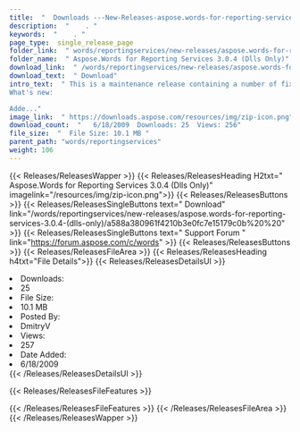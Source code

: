 ```yaml
---
title:  "  Downloads ---New-Releases-aspose.words-for-reporting-services-3.0.4-(dlls-only) . " 
description:  "    . " 
keywords:  "    . " 
page_type:  single_release_page
folder_link:  " words/reportingservices/new-releases/aspose.words-for-reporting-services-3.0.4-(dlls-only)/"
folder_name:  " Aspose.Words for Reporting Services 3.0.4 (Dlls Only)"
download_link:  " /words/reportingservices/new-releases/aspose.words-for-reporting-services-3.0.4-(dlls-only)/a588a380961f4210b3e0fc7e15179c0b"
download_text:  " Download"
intro_text:  " This is a maintenance release containing a number of fixes.
What's new:

Adde..."
image_link:  " https://downloads.aspose.com/resources/img/zip-icon.png"
download_count:  "   6/18/2009  Downloads: 25  Views: 256"
file_size:  "  File Size: 10.1 MB "
parent_path: "words/reportingservices"
weight: 106 
---
```


{{< Releases/ReleasesWapper >}}
  {{< Releases/ReleasesHeading H2txt=" Aspose.Words for Reporting Services 3.0.4 (Dlls Only)" imagelink="/resources/img/zip-icon.png">}}
  {{< Releases/ReleasesButtons >}}
    {{< Releases/ReleasesSingleButtons text=" Download" link="/words/reportingservices/new-releases/aspose.words-for-reporting-services-3.0.4-(dlls-only)/a588a380961f4210b3e0fc7e15179c0b%20%20" >}}
    {{< Releases/ReleasesSingleButtons text=" Support Forum " link="https://forum.aspose.com/c/words" >}}
  {{< Releases/ReleasesButtons >}}
  {{< Releases/ReleasesFileArea >}}
    {{< Releases/ReleasesHeading h4txt="File Details">}}
    {{< Releases/ReleasesDetailsUl >}}
             <li>Downloads:</li><li>25</li><li>File Size:</li><li>10.1 MB</li><li>Posted By:</li><li>DmitryV</li><li>Views:</li><li>257</li><li>Date Added:</li><li>6/18/2009</li>
    {{< /Releases/ReleasesDetailsUl >}}

  {{< Releases/ReleasesFileFeatures >}}
      
  {{< /Releases/ReleasesFileFeatures >}}
 {{< /Releases/ReleasesFileArea >}}
{{< /Releases/ReleasesWapper >}}


